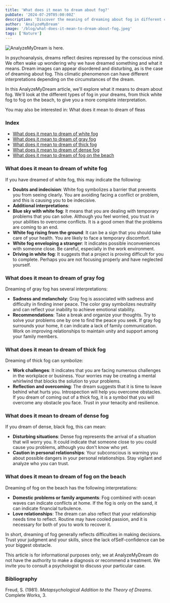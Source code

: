 ```yaml
---
title: 'What does it mean to dream about fog?'
pubDate: '2024-07-29T05:00:00Z'
description: 'Discover the meaning of dreaming about fog in different contexts, from white fog to fog on the beach.'
author: 'AnalyzeMyDream'
image: '/blog/what-does-it-mean-to-dream-about-fog.jpeg'
tags: ['Nature']
---
```


![AnalyzeMyDream is here.](/blog/what-does-it-mean-to-dream-about-fog.jpeg)

In psychoanalysis, dreams reflect desires repressed by the conscious mind. We often wake up wondering why we have dreamed something and what it means. Dream images can appear disordered and disturbing, as is the case of dreaming about fog. This climatic phenomenon can have different interpretations depending on the circumstances of the dream.

In this AnalyzeMyDream article, we'll explore what it means to dream about fog. We'll look at the different types of fog in your dreams, from thick white fog to fog on the beach, to give you a more complete interpretation.

You may also be interested in: 
What does it mean to dream of fleas

### Index

- [What does it mean to dream of white fog](#what-does-it-mean-to-dream-of-white-fog)
- [What does it mean to dream of gray fog](#what-does-it-mean-to-dream-of-gray-fog)
- [What does it mean to dream of thick fog](#what-does-it-mean-to-dream-of-thick-fog)
- [What does it mean to dream of dense fog](#what-does-it-mean-to-dream-of-dense-fog)
- [What does it mean to dream of fog on the beach](#what-does-it-mean-to-dream-of-fog-on-the-beach)

### What does it mean to dream of white fog

If you have dreamed of white fog, this may indicate the following:

- **Doubts and indecision**: White fog symbolizes a barrier that prevents you from seeing clearly. You are avoiding facing a conflict or problem, and this is causing you to be indecisive.
- **Additional interpretations**:
- **Blue sky with white fog**: It means that you are dealing with temporary problems that you can solve. Although you feel worried, you trust in your abilities to overcome conflicts. It is a good omen that the problems are coming to an end.
- **White fog rising from the ground**: It can be a sign that you should take care of your health. You are likely to face a temporary discomfort.
- **White fog enveloping a stranger**: It indicates possible inconveniences with someone close. Be careful, especially in the work environment.
- **Driving in white fog**: It suggests that a project is proving difficult for you to complete. Perhaps you are not focusing properly and have neglected yourself.

### What does it mean to dream of gray fog

Dreaming of gray fog has several interpretations:

- **Sadness and melancholy**: Gray fog is associated with sadness and difficulty in finding inner peace. The color gray symbolizes neutrality and can reflect your inability to achieve emotional stability.
- **Recommendations**: Take a break and organize your thoughts. Try to solve your problems one by one to find the peace you seek. If gray fog surrounds your home, it can indicate a lack of family communication. Work on improving relationships to maintain unity and support among your family members.

### What does it mean to dream of thick fog

Dreaming of thick fog can symbolize:

- **Work challenges**: It indicates that you are facing numerous challenges in the workplace or business. Your worries may be creating a mental whirlwind that blocks the solution to your problems.
- **Reflection and overcoming**: The dream suggests that it is time to leave behind what hurts you. Introspection will help you overcome obstacles. If you dream of coming out of a thick fog, it is a symbol that you will overcome any obstacle you face. Trust in your tenacity and resilience.

### What does it mean to dream of dense fog

If you dream of dense, black fog, this can mean:

- **Disturbing situations**: Dense fog represents the arrival of a situation that will worry you. It could indicate that someone close to you could cause you problems, although you don't know who yet.
- **Caution in personal relationships**: Your subconscious is warning you about possible dangers in your personal relationships. Stay vigilant and analyze who you can trust.

### What does it mean to dream of fog on the beach

Dreaming of fog on the beach has the following interpretations:

- **Domestic problems or family arguments**: Fog combined with ocean waves can indicate conflicts at home. If the fog is only on the sand, it can indicate financial turbulence.
- **Love relationships**: The dream can also reflect that your relationship needs time to reflect. Routine may have cooled passion, and it is necessary for both of you to work to recover it. 

In short, dreaming of fog generally reflects difficulties in making decisions. Trust your judgment and your skills, since the lack ofSelf-confidence can be your biggest obstacle.

This article is for informational purposes only; we at AnalyzeMyDream do not have the authority to make a diagnosis or recommend a treatment. We invite you to consult a psychologist to discuss your particular case.

### Bibliography

Freud, S. (1981). *Metapsychological Addition to the Theory of Dreams*. Complete Works, 3.